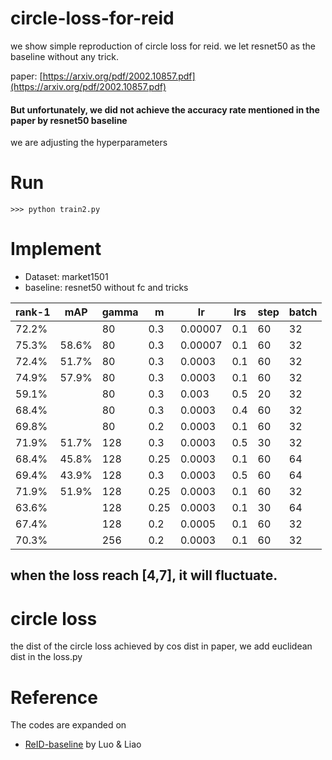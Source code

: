 # circle-loss-for-reid
we show simple reproduction of circle loss for reid. 
we let resnet50 as the baseline without any trick.

paper: [https://arxiv.org/pdf/2002.10857.pdf](https://arxiv.org/pdf/2002.10857.pdf) 
#### But unfortunately, we did not achieve the accuracy rate mentioned in the paper by resnet50 baseline 
we are adjusting the hyperparameters 

# Run
```
>>> python train2.py
```

# Implement
- Dataset: market1501
- baseline: resnet50 without fc and tricks

| rank-1 | mAP   | gamma | m    | lr      | lrs  | step | batch |
| ------ | ----- | ----- | ---- | ------- | ---- | ---- | ----- |
| 72.2%  |       | 80    | 0.3  | 0.00007 | 0.1  | 60   | 32    | 400epoch |
| 75.3%  | 58.6% | 80    | 0.3  | 0.00007 | 0.1  | 60   | 32    | lr decay 100 after 250 epoch |
| 72.4%  | 51.7% | 80    | 0.3  | 0.0003  | 0.1  | 60   | 32    |
| 74.9%  | 57.9% | 80    | 0.3  | 0.0003  | 0.1  | 60   | 32    |
| 59.1%  |       | 80    | 0.3  | 0.003   | 0.5  | 20   | 32    | 
| 68.4%  |       | 80    | 0.3  | 0.0003  | 0.4  | 60   | 32    | 
| 69.8%  |       | 80    | 0.2  | 0.0003  | 0.1  | 60   | 32    |
| 71.9%  | 51.7% | 128   | 0.3  | 0.0003  | 0.5  | 30   | 32    | 
| 68.4%  | 45.8% | 128   | 0.25 | 0.0003  | 0.1  | 60   | 64    |
| 69.4%  | 43.9% | 128   | 0.3  | 0.0003  | 0.5  | 60   | 64    |
| 71.9%  | 51.9% | 128   | 0.25 | 0.0003  | 0.1  | 60   | 32    |
| 63.6%  |       | 128   | 0.25 | 0.0003  | 0.1  | 30   | 64    |
| 67.4%  |       | 128   | 0.2  | 0.0005  | 0.1  | 60   | 32    |
| 70.3%  |       | 256   | 0.2  | 0.0003  | 0.1  | 60   | 32    |     

## when the loss reach [4,7], it will fluctuate. 

# circle loss
the dist of the circle loss achieved by cos dist in paper, we add euclidean dist in the loss.py

# Reference
The codes are expanded on 
- [ReID-baseline](https://github.com/michuanhaohao/deep-person-reid) by Luo & Liao 

